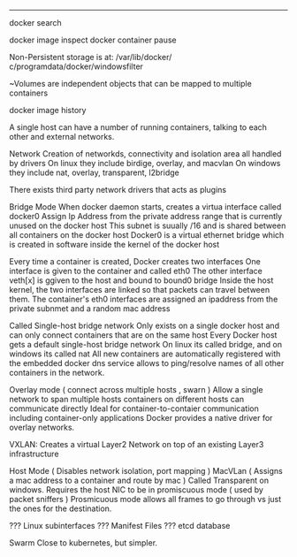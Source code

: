 
___

docker search

docker image inspect
docker container pause

Non-Persistent storage is at:
 /var/lib/docker/<storage-driver>
 c/programdata/docker/windowsfilter

~Volumes are independent objects that can be mapped to multiple containers

docker image history

A single host can have a number of running containers, talking to each other and external networks.

Network
 Creation of networkds, connectivity and isolation area all handled by drivers
   On linux   they include birdige, overlay, and macvlan
   On windows  they include nat, overlay, transparent, l2bridge

  There exists third party network drivers that acts as plugins


 Bridge Mode
  When docker daemon starts, creates a virtua interface called docker0
  Assign Ip Address from the private address range that is currently unused on the docker host
  This subnet is suually /16 and is shared between all containers on the docker host
  Docker0 is a virtual ethernet bridge which is created in software inside the kernel of the docker host

  Every time a container is created, Docker creates two interfaces
   One interface is given to the container and called eth0
   The other interface veth[x] is ggiven to the host and bound to bound0 bridge
   Inside the host kernel, the two interfaces are linked so that packets can travel between them.
   The container's eth0 interfaces are assigned an ipaddress from the private subnmet and a random mac address

  Called Single-host bridge network
   Only exists on a single docker host and can only connect containers that are on the same host
   Every Docker host gets a default single-host bridge network
   On linux its called bridge, and on windows its called nat
   All new containers are automatically registered with the embedded docker dns service
   allows to ping/resolve names of all other containers in the network.


 Overlay mode ( connect across multiple hosts , swarn )
  Allow a single network to span multiple hosts
  containers on different hosts can communicate directly
  Ideal for container-to-contaier communication including container-only applications
  Docker provides a native driver for overlay networks.

  VXLAN:
   Creates a virtual Layer2 Network on top of an existing Layer3 infrastructure

 Host Mode ( Disables network isolation, port mapping )
 MacVLan ( Assigns a mac address to a container and route by mac )
  Called Transparent on windows.
  Requires the host NIC to be in promiscuous mode ( used by packet sniffers )
   Prosmicuous mode allows all frames to go through vs just the ones for the destination.



  ??? Linux subinterfaces
  ??? Manifest Files
  ??? etcd database
  
Swarm
 Close to kubernetes, but simpler.
